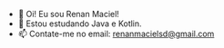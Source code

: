 - 👋 Oi! Eu sou Renan Maciel!
- 🌱 Estou estudando Java e Kotlin.
- 📫 Contate-me no email: renanmacielsd@gmail.com


